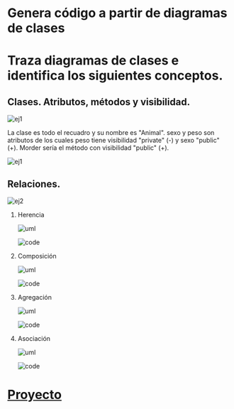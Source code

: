 # Genera código a partir de diagramas de clases

# Traza diagramas de clases e identifica los siguientes conceptos. 

## Clases. Atributos, métodos y visibilidad.
![ej1](./1.png)

La clase es todo el recuadro y su nombre es "Animal".
sexo y peso son atributos de los cuales peso tiene visibilidad "private" (-) y sexo "public" (+).
Morder sería el método con visibilidad "public" (+).

![ej1](./7.png)

## Relaciones.

![ej2](./2.png)

1. Herencia

    ![uml](./3.png)

    ![code](./8.png)

1. Composición

    ![uml](./4.png)

    ![code](./9.png)

1. Agregación

    ![uml](./4.png)

    ![code](./10.png)

1. Asociación

    ![uml](./6.png)

    ![code](./11.png)

# [Proyecto](./TestUML)